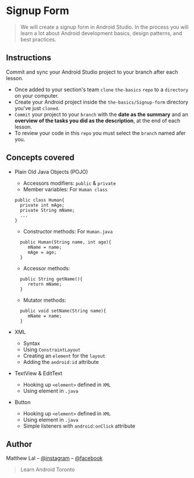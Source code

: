 # Signup Form
> We will create a signup form in Android Studio. In the process you will learn a lot about Android development basics, design patterns, and best practices. 

## Instructions
Commit and sync your Android Studio project to your branch after each lesson.
* Once added to your section's team `clone` `the-basics` `repo` to a `directory` on your computer.
* Create your Android project inside the `the-basics/Signup-form` directory you've just `cloned`.
* `Commit` your project to your `branch` with the <b>date as the summary</b> and an <b>overview of the tasks you did as the description</b>, at the end of each lesson.
* To review your code in this `repo` you must select the `branch` named afer you.

## Concepts covered

* Plain Old Java Objects (POJO)
    * Accessors modifiers: `public` & `private`
    * Member variables:
    For `Human class`
    ```
    public class Human{
      private int mAge;
      private String mName;
      ...
    }
    ```
    * Constructor methods:
    For `Human.java`
    ```
      public Human(String name, int age){
         mName = name;
         mAge = age;
      }
    ```
    * Accessor methods:
    ```
      public String getName(){
         return mName;
      }
    ```
    * Mutator methods:
    ```
      public void setName(String name){
         mName = name;
      }
    ```
    
* XML
    * Syntax
    * Using `ConstraintLayout`
    * Creating an `element` for the `layout`
    * Adding the `android:id` attribute
* TextView & EditText
    * Hooking up `<element>` defined in `XML`
    * Using element in `.java`    
* Button
    * Hooking up `<element>` defined in `XML`
    * Using element in `.java`
    * Simple listeners with `android:onClick` attribute

## Author

Matthew Lal – [@instagram](https://instagr.am/that.android.developer) – [@facebook](https://fb.me/that.android.developer)
> Learn Android Toronto

